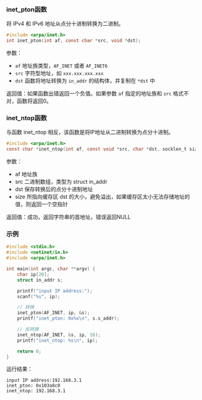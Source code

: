 
### inet_pton函数

将 IPv4 和 IPv6 地址从点分十进制转换为二进制。
```c
#include <arpa/inet.h>
int inet_pton(int af, const char *src, void *dst);
```

参数：

-   `af` 地址族类型，`AF_INET` 或者 `AF_INET6`
-   `src` 字符型地址，如 `xxx.xxx.xxx.xxx`
-   `dst` 函数将地址转换为 `in_addr` 的结构体，并复制在 `*dst` 中

返回值：如果函数出错返回一个负值。如果参数 `af` 指定的地址族和 `src` 格式不对，函数将返回0。

### inet_ntop函数

与函数 inet_ntop 相反，该函数是将IP地址从二进制转换为点分十进制。
```c
#include <arpa/inet.h>
const char *inet_ntop(int af, const void *src, char *dst, socklen_t size);
```

参数：

-   af 地址族
-   src 二进制数组，类型为 struct in_addr
-   dst 保存转换后的点分十进制地址
-   size 所指向缓存区 dst 的大小，避免溢出，如果缓存区太小无法存储地址的值，则返回一个空指针

返回值：成功，返回字符串的首地址，错误返回NULL

### 示例

```c
#include <stdio.h>
#include <netinet/in.h>
#include <arpa/inet.h>

int main(int argc, char **argv) {
    char ip[20];
    struct in_addr s;

    printf("input IP address:");
    scanf("%s", ip);

    // 转换
    inet_pton(AF_INET, ip, &s);
    printf("inet_pton: 0x%x\n", s.s_addr);

    // 反转换
    inet_ntop(AF_INET, &s, ip, 16);
    printf("inet_ntop: %s\n", ip);

    return 0;
}
```

运行结果：
```shell
input IP address:192.168.3.1
inet_pton: 0x103a8c0
inet_ntop: 192.168.3.1
```